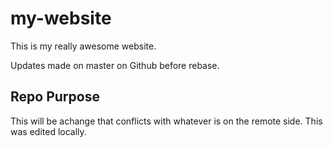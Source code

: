 # my-website

This is my really awesome website.

Updates made on master on Github before rebase.

## Repo Purpose

This will be achange that conflicts with whatever is on the remote side.
This was edited locally.
